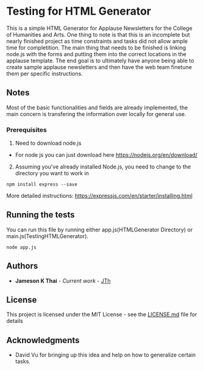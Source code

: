# Testing for HTML Generator

This is a simple HTML Generator for Applause Newsletters for the College of Humanities and Arts. One thing to note is that this is an incomplete but nearly finished project as time constraints and tasks did not allow ample time for completition. The main thing that needs to be finished is linking node.js with the forms and putting them into the correct locations in the applause template. The end goal is to ultimately have anyone being able to create sample applause newsletters and then have the web team finetune them per specific instructions. 

## Notes

Most of the basic functionalities and fields are already implemented, the main concern is transfering the information over locally for general use. 

### Prerequisites

1) Need to download node.js
  - For node js you can just download here https://nodejs.org/en/download/
2) Assuming you've already installed Node.js, you need to change to the directory you want to work in
```
npm install express --save
```
  More detailed instructions: https://expressjs.com/en/starter/installing.html


## Running the tests

You can run this file by running either app.js(HTMLGenerator Directory) or main.js(TestingHTMLGenerator).
```
node app.js
```


## Authors

* **Jameson K Thai** - *Current work* - [JTh](https://github.com/JamesonThai)

## License

This project is licensed under the MIT License - see the [LICENSE.md](LICENSE.md) file for details

## Acknowledgments

* David Vu for bringing up this idea and help on how to generalize certain tasks. 
